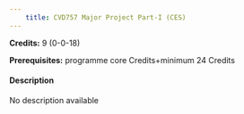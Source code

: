 ```yaml
---
    title: CVD757 Major Project Part-I (CES)
---
```

**Credits:** 9 (0-0-18)



**Prerequisites:** programme core Credits+minimum 24 Credits

#### Description 
No description available